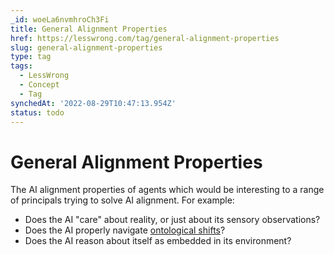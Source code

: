 ```yaml
---
_id: woeLa6nvmhroCh3Fi
title: General Alignment Properties
href: https://lesswrong.com/tag/general-alignment-properties
slug: general-alignment-properties
type: tag
tags:
  - LessWrong
  - Concept
  - Tag
synchedAt: '2022-08-29T10:47:13.954Z'
status: todo
---
```


# General Alignment Properties

The AI alignment properties of agents which would be interesting to a range of principals trying to solve AI alignment. For example:

- Does the AI "care" about reality, or just about its sensory observations?
- Does the AI properly navigate [ontological shifts](https://arbital.com/p/ontology_identification/)?
- Does the AI reason about itself as embedded in its environment?
